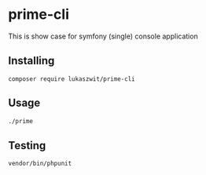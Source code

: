 # prime-cli
This is show case for symfony (single) console application

## Installing

```
composer require lukaszwit/prime-cli
``` 

## Usage

```bash
./prime
```

## Testing

```bash
vendor/bin/phpunit
```

